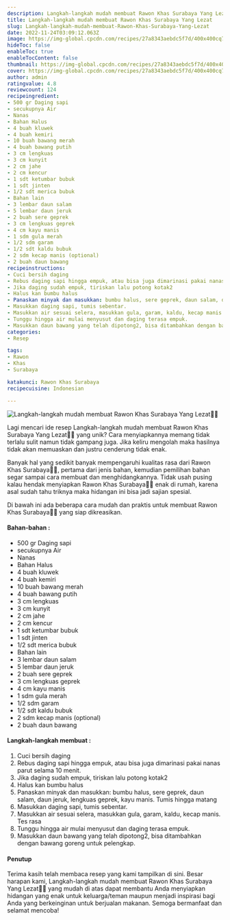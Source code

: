 ```yaml
---
description: Langkah-langkah mudah membuat Rawon Khas Surabaya Yang Lezat"
title: Langkah-langkah mudah membuat Rawon Khas Surabaya Yang Lezat
slug: Langkah-langkah-mudah-membuat-Rawon-Khas-Surabaya-Yang-Lezat
date: 2022-11-24T03:09:12.063Z
image: https://img-global.cpcdn.com/recipes/27a8343aebdc5f7d/400x400cq70/photo.jpg
hideToc: false
enableToc: true
enableTocContent: false
thumbnail: https://img-global.cpcdn.com/recipes/27a8343aebdc5f7d/400x400cq70/photo.jpg
cover: https://img-global.cpcdn.com/recipes/27a8343aebdc5f7d/400x400cq70/photo.jpg
author: admin
ratingvalue: 4.8
reviewcount: 124
recipeingredient:
- 500 gr Daging sapi
- secukupnya Air
- Nanas
- Bahan Halus
- 4 buah kluwek
- 4 buah kemiri
- 10 buah bawang merah
- 4 buah bawang putih
- 3 cm lengkuas
- 3 cm kunyit
- 2 cm jahe
- 2 cm kencur
- 1 sdt ketumbar bubuk
- 1 sdt jinten
- 1/2 sdt merica bubuk
- Bahan lain
- 3 lembar daun salam
- 5 lembar daun jeruk
- 2 buah sere geprek
- 3 cm lengkuas geprek
- 4 cm kayu manis
- 1 sdm gula merah
- 1/2 sdm garam
- 1/2 sdt kaldu bubuk
- 2 sdm kecap manis (optional)
- 2 buah daun bawang
recipeinstructions:
- Cuci bersih daging
- Rebus daging sapi hingga empuk, atau bisa juga dimarinasi pakai nanas parut selama 10 menit.
- Jika daging sudah empuk, tiriskan lalu potong kotak2
- Halus kan bumbu halus
- Panaskan minyak dan masukkan: bumbu halus, sere geprek, daun salam, daun jeruk, lengkuas geprek, kayu manis. Tumis hingga matang
- Masukkan daging sapi, tumis sebentar.
- Masukkan air sesuai selera, masukkan gula, garam, kaldu, kecap manis. Tes rasa
- Tunggu hingga air mulai menyusut dan daging terasa empuk.
- Masukkan daun bawang yang telah dipotong2, bisa ditambahkan dengan bawang goreng untuk pelengkap.
categories:
- Resep

tags:
- Rawon
- Khas
- Surabaya

katakunci: Rawon Khas Surabaya
recipecuisine: Indonesian

---
```


![Langkah-langkah mudah membuat Rawon Khas Surabaya Yang Lezat👩‍🍳](https://img-global.cpcdn.com/recipes/27a8343aebdc5f7d/400x400cq70/photo.jpg)

Lagi mencari ide resep Langkah-langkah mudah membuat Rawon Khas Surabaya Yang Lezat👩‍🍳 yang unik? Cara menyiapkannya memang tidak terlalu sulit namun tidak gampang juga. Jika keliru mengolah maka hasilnya tidak akan memuaskan dan justru cenderung tidak enak.

Banyak hal yang sedikit banyak mempengaruhi kualitas rasa dari Rawon Khas Surabaya👩‍🍳, pertama dari jenis bahan, kemudian pemilihan bahan segar sampai cara membuat dan menghidangkannya. Tidak usah pusing kalau hendak menyiapkan Rawon Khas Surabaya👩‍🍳 enak di rumah, karena asal sudah tahu triknya maka hidangan ini bisa jadi sajian spesial.

Di bawah ini ada beberapa cara mudah dan praktis untuk membuat Rawon Khas Surabaya👩‍🍳 yang siap dikreasikan.

<!--inarticleads1-->

#### Bahan-bahan :

- 500 gr Daging sapi
- secukupnya Air
- Nanas
- Bahan Halus
- 4 buah kluwek
- 4 buah kemiri
- 10 buah bawang merah
- 4 buah bawang putih
- 3 cm lengkuas
- 3 cm kunyit
- 2 cm jahe
- 2 cm kencur
- 1 sdt ketumbar bubuk
- 1 sdt jinten
- 1/2 sdt merica bubuk
- Bahan lain
- 3 lembar daun salam
- 5 lembar daun jeruk
- 2 buah sere geprek
- 3 cm lengkuas geprek
- 4 cm kayu manis
- 1 sdm gula merah
- 1/2 sdm garam
- 1/2 sdt kaldu bubuk
- 2 sdm kecap manis (optional)
- 2 buah daun bawang

<!--inarticleads2-->

#### Langkah-langkah membuat :

1. Cuci bersih daging
1. Rebus daging sapi hingga empuk, atau bisa juga dimarinasi pakai nanas parut selama 10 menit.
1. Jika daging sudah empuk, tiriskan lalu potong kotak2
1. Halus kan bumbu halus
1. Panaskan minyak dan masukkan: bumbu halus, sere geprek, daun salam, daun jeruk, lengkuas geprek, kayu manis. Tumis hingga matang
1. Masukkan daging sapi, tumis sebentar.
1. Masukkan air sesuai selera, masukkan gula, garam, kaldu, kecap manis. Tes rasa
1. Tunggu hingga air mulai menyusut dan daging terasa empuk.
1. Masukkan daun bawang yang telah dipotong2, bisa ditambahkan dengan bawang goreng untuk pelengkap.

#### Penutup

Terima kasih telah membaca resep yang kami tampilkan di sini. Besar harapan kami, Langkah-langkah mudah membuat Rawon Khas Surabaya Yang Lezat👩‍🍳 yang mudah di atas dapat membantu Anda menyiapkan hidangan yang enak untuk keluarga/teman maupun menjadi inspirasi bagi Anda yang berkeinginan untuk berjualan makanan. Semoga bermanfaat dan selamat mencoba!
